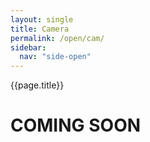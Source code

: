 ```yaml
---
layout: single
title: Camera
permalink: /open/cam/
sidebar:
  nav: "side-open"
---
```


{{page.title}}

# COMING SOON

<style>
    ul.visible-links li.masthead__menu-item a[href="/open/intro/"]:before {
        transform: scaleX(1);
    }
    ul.hidden-links li.masthead__menu-item a[href="/open/intro/"] {
        color: #fff;
        background: #0092ca;
    }
</style>